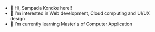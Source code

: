 - 👋 Hi, Sampada Kondke here!!
- 👀 I’m interested in Web development, Cloud computing and UI/UX design
- 🌱 I’m currently learning Master's of Computer Application
<!---
Sampada-09/Sampada-09 is a ✨ special ✨ repository because its `README.md` (this file) appears on your GitHub profile.
You can click the Preview link to take a look at your changes.
--->
